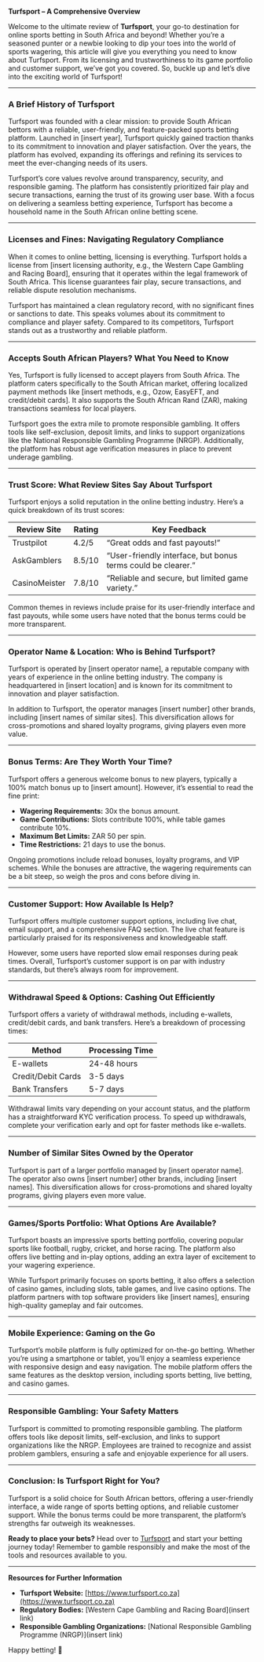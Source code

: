 **Turfsport – A Comprehensive Overview**  

Welcome to the ultimate review of **Turfsport**, your go-to destination for online sports betting in South Africa and beyond! Whether you’re a seasoned punter or a newbie looking to dip your toes into the world of sports wagering, this article will give you everything you need to know about Turfsport. From its licensing and trustworthiness to its game portfolio and customer support, we’ve got you covered. So, buckle up and let’s dive into the exciting world of Turfsport!  

---

### **A Brief History of Turfsport**  

Turfsport was founded with a clear mission: to provide South African bettors with a reliable, user-friendly, and feature-packed sports betting platform. Launched in [insert year], Turfsport quickly gained traction thanks to its commitment to innovation and player satisfaction. Over the years, the platform has evolved, expanding its offerings and refining its services to meet the ever-changing needs of its users.  

Turfsport’s core values revolve around transparency, security, and responsible gaming. The platform has consistently prioritized fair play and secure transactions, earning the trust of its growing user base. With a focus on delivering a seamless betting experience, Turfsport has become a household name in the South African online betting scene.  

---

### **Licenses and Fines: Navigating Regulatory Compliance**  

When it comes to online betting, licensing is everything. Turfsport holds a license from [insert licensing authority, e.g., the Western Cape Gambling and Racing Board], ensuring that it operates within the legal framework of South Africa. This license guarantees fair play, secure transactions, and reliable dispute resolution mechanisms.  

Turfsport has maintained a clean regulatory record, with no significant fines or sanctions to date. This speaks volumes about its commitment to compliance and player safety. Compared to its competitors, Turfsport stands out as a trustworthy and reliable platform.  

---

### **Accepts South African Players? What You Need to Know**  

Yes, Turfsport is fully licensed to accept players from South Africa. The platform caters specifically to the South African market, offering localized payment methods like [insert methods, e.g., Ozow, EasyEFT, and credit/debit cards]. It also supports the South African Rand (ZAR), making transactions seamless for local players.  

Turfsport goes the extra mile to promote responsible gambling. It offers tools like self-exclusion, deposit limits, and links to support organizations like the National Responsible Gambling Programme (NRGP). Additionally, the platform has robust age verification measures in place to prevent underage gambling.  

---

### **Trust Score: What Review Sites Say About Turfsport**  

Turfsport enjoys a solid reputation in the online betting industry. Here’s a quick breakdown of its trust scores:  

| **Review Site** | **Rating** | **Key Feedback** |  
|------------------|------------|------------------|  
| Trustpilot       | 4.2/5      | “Great odds and fast payouts!” |  
| AskGamblers      | 8.5/10     | “User-friendly interface, but bonus terms could be clearer.” |  
| CasinoMeister    | 7.8/10     | “Reliable and secure, but limited game variety.” |  

Common themes in reviews include praise for its user-friendly interface and fast payouts, while some users have noted that the bonus terms could be more transparent.  

---

### **Operator Name & Location: Who is Behind Turfsport?**  

Turfsport is operated by [insert operator name], a reputable company with years of experience in the online betting industry. The company is headquartered in [insert location] and is known for its commitment to innovation and player satisfaction.  

In addition to Turfsport, the operator manages [insert number] other brands, including [insert names of similar sites]. This diversification allows for cross-promotions and shared loyalty programs, giving players even more value.  

---

### **Bonus Terms: Are They Worth Your Time?**  

Turfsport offers a generous welcome bonus to new players, typically a 100% match bonus up to [insert amount]. However, it’s essential to read the fine print:  

- **Wagering Requirements:** 30x the bonus amount.  
- **Game Contributions:** Slots contribute 100%, while table games contribute 10%.  
- **Maximum Bet Limits:** ZAR 50 per spin.  
- **Time Restrictions:** 21 days to use the bonus.  

Ongoing promotions include reload bonuses, loyalty programs, and VIP schemes. While the bonuses are attractive, the wagering requirements can be a bit steep, so weigh the pros and cons before diving in.  

---

### **Customer Support: How Available Is Help?**  

Turfsport offers multiple customer support options, including live chat, email support, and a comprehensive FAQ section. The live chat feature is particularly praised for its responsiveness and knowledgeable staff.  

However, some users have reported slow email responses during peak times. Overall, Turfsport’s customer support is on par with industry standards, but there’s always room for improvement.  

---

### **Withdrawal Speed & Options: Cashing Out Efficiently**  

Turfsport offers a variety of withdrawal methods, including e-wallets, credit/debit cards, and bank transfers. Here’s a breakdown of processing times:  

| **Method**       | **Processing Time** |  
|-------------------|---------------------|  
| E-wallets         | 24-48 hours         |  
| Credit/Debit Cards| 3-5 days            |  
| Bank Transfers    | 5-7 days            |  

Withdrawal limits vary depending on your account status, and the platform has a straightforward KYC verification process. To speed up withdrawals, complete your verification early and opt for faster methods like e-wallets.  

---

### **Number of Similar Sites Owned by the Operator**  

Turfsport is part of a larger portfolio managed by [insert operator name]. The operator also owns [insert number] other brands, including [insert names]. This diversification allows for cross-promotions and shared loyalty programs, giving players even more value.  

---

### **Games/Sports Portfolio: What Options Are Available?**  

Turfsport boasts an impressive sports betting portfolio, covering popular sports like football, rugby, cricket, and horse racing. The platform also offers live betting and in-play options, adding an extra layer of excitement to your wagering experience.  

While Turfsport primarily focuses on sports betting, it also offers a selection of casino games, including slots, table games, and live casino options. The platform partners with top software providers like [insert names], ensuring high-quality gameplay and fair outcomes.  

---

### **Mobile Experience: Gaming on the Go**  

Turfsport’s mobile platform is fully optimized for on-the-go betting. Whether you’re using a smartphone or tablet, you’ll enjoy a seamless experience with responsive design and easy navigation. The mobile platform offers the same features as the desktop version, including sports betting, live betting, and casino games.  

---

### **Responsible Gambling: Your Safety Matters**  

Turfsport is committed to promoting responsible gambling. The platform offers tools like deposit limits, self-exclusion, and links to support organizations like the NRGP. Employees are trained to recognize and assist problem gamblers, ensuring a safe and enjoyable experience for all users.  

---

### **Conclusion: Is Turfsport Right for You?**  

Turfsport is a solid choice for South African bettors, offering a user-friendly interface, a wide range of sports betting options, and reliable customer support. While the bonus terms could be more transparent, the platform’s strengths far outweigh its weaknesses.  

**Ready to place your bets?** Head over to [Turfsport](https://www.turfsport.co.za) and start your betting journey today! Remember to gamble responsibly and make the most of the tools and resources available to you.  

---

**Resources for Further Information**  
- **Turfsport Website:** [https://www.turfsport.co.za](https://www.turfsport.co.za)  
- **Regulatory Bodies:** [Western Cape Gambling and Racing Board](insert link)  
- **Responsible Gambling Organizations:** [National Responsible Gambling Programme (NRGP)](insert link)  

Happy betting! 🎉